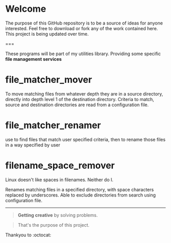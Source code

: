 Welcome
===

The purpose of this GitHub repository is to be a source of ideas for anyone interested.
Feel free to download or fork any of the work contained here. This project is being updated over time.

===

These programs will be part of my utilities library. Providing some specific **file management services**

# file_matcher_mover

To move matching files from whatever depth they are in a source directory, directly into depth level 1 of the destination directory.
Criteria to match, source and destination directories are read from a configuration file.

# file_matcher_renamer

use to find files that match user specified criteria, then to rename those files in a way specified by user

# filename_space_remover

Linux doesn't like spaces in filenames. Neither do I.

Renames matching files in a specified directory, with space characters replaced by underscores. Able to exclude directories from search using configuration file.

---

>**Getting creative** by solving problems.

>That's the purpose of this project.

Thankyou to :octocat: